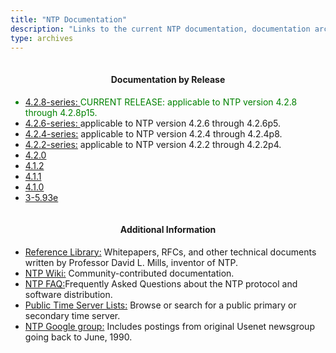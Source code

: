 ```yaml
---
title: "NTP Documentation"
description: "Links to the current NTP documentation, documentation archives for older NTP releases, and additional informational resources."
type: archives
---
```


  <div class="row row-cols-1 row-cols-md-2 g-3">
    <div class="col">
      <div class="card mh-100" margin-top: 20px;">
        <div class="card-header" style="padding-top: 1px;">
		  <h4 class="card-text" style="text-align: center;">Documentation by Release </h4>
 	    </div>  
        <div class="card-body">
		  <ul>
		    <li style="color:green;"><a href="/current-stable/">4.2.8-series: </a>CURRENT RELEASE: applicable to NTP version 4.2.8 through 4.2.8p15.</li>
		    <li><a href="/documentation/4.2.6-series/">4.2.6-series: </a> applicable to NTP version 4.2.6 through 4.2.6p5.</li>
			<li><a href="/documentation/4.2.4-series/">4.2.4-series:</a> applicable to NTP version 4.2.4 through 4.2.4p8.</li>
			<li><a href="/documentation/4.2.2-series/">4.2.2-series:</a> applicable to NTP version 4.2.2 through 4.2.2p4.</li>
			<li><a href="/documentation/4.2.0/">4.2.0</a></li>
			<li><a href="/documentation/4.1.2/">4.1.2</a></li>
			<li><a href="/documentation/4.1.1/">4.1.1</a></li>
			<li><a href="/documentation/4.1.0/">4.1.0</a></li>
			<li><a href="/documentation/3-5.93e/">3-5.93e</a></li>
		  </ul>
        </div>
      </div>
    </div>
    <div class="col">
	  <div class="card mh-100" margin-top: 20px;">
	    <div class="card-header" style="padding-top: 1px;">
		  <h4 class="card-text" style="text-align: center;">Additional Information</h4>
	    </div>
      <div class="card-body">
        <ul>
		  <li><a href="/reflib/">Reference Library:</a> Whitepapers, RFCs, and other technical documents written by Professor David L. Mills, inventor of NTP.</li>
		  <li><a href="https://support.ntp.org">NTP Wiki:</a> Community-contributed documentation.</li>
		  <li><a href="/ntpfaq/">NTP FAQ:</a>Frequently Asked Questions about the NTP protocol and software distribution.</li>
		  <li><a href="https://support.ntp.org/Servers">Public Time Server Lists:</a> Browse or search for a public primary or secondary time server.</li>
		  <li><a href="https://groups.google.com/g/comp.protocols.time.ntp">NTP Google group:</a> Includes postings from original Usenet newsgroup going back to June, 1990.</li><br>
	    </ul>
      </div>
    </div>
  </div>
</div>
<br>